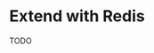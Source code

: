 # Extend with Redis

<!--
@fastify/redis

https://github.com/ssalmutairi/fastify-template-ts/blob/master/src/plugins/redis.ts
https://github.com/NikPiermafrost/rnd-tac-toe/blob/main/server/src/plugins/redis.ts
-->

TODO
